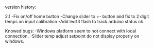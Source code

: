 version history:

2.1
-Fix on/off home button
-Change slider to +- button and fix to 2 digit temps on input calibration
-Add led13 flash to track arduino status ok

Knowed bugs:
-Windows platform seem to not connect with local connection.
-Silder temp adjust setpoint do not display properly on windows.
